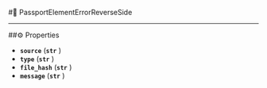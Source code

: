 #🔮 PassportElementErrorReverseSide

****

##⚙️ Properties

- **`source`** (**`str`** )
- **`type`** (**`str`** )
- **`file_hash`** (**`str`** )
- **`message`** (**`str`** )
